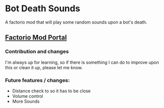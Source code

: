 # Bot Death Sounds
A factorio mod that will play some random sounds upon a bot's death.

## [Factorio Mod Portal](TBD)

### Contribution and changes
I'm always up for learning, so if there is something I can do to improve upon this or clean it up, please let me know.

### Future features / changes:
- Distance check to so it has to be close
- Volume control
- More Sounds